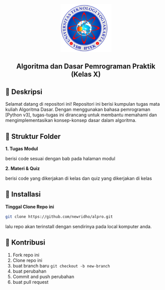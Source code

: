 <div align="center">
    <img src="./images/logo.png" height="150px">
    <h2 align="center">
      Algoritma dan Dasar Pemrograman Praktik (Kelas X)
    </h2>
</div>

## 📌 Deskripsi
Selamat datang di repositori ini! Repositori ini berisi kumpulan tugas mata kuliah Algoritma Dasar. Dengan menggunakan bahasa pemrograman [Python v3], tugas-tugas ini dirancang untuk membantu memahami dan mengimplementasikan konsep-konsep dasar dalam algoritma.

## 📌 Struktur Folder

**1. Tugas Modul**

berisi code sesuai dengan bab pada halaman modul

**2. Materi & Quiz**

berisi code yang dikerjakan di kelas dan quiz yang dikerjakan di kelas

## 📌 Installasi
**Tinggal Clone Repo ini**

```bash
git clone https://github.com/newridho/alpro.git
```

lalu repo akan terinstall dengan sendirinya pada local komputer anda.

## 📌 Kontribusi

1. Fork repo ini
2. Clone repo ini
3. buat branch baru `git checkout -b new-branch`
4. buat perubahan
5. Commit and push perubahan
6. buat pull request
